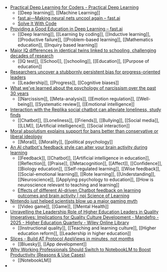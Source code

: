 - [Practical Deep Learning for Coders - Practical Deep Learning](https://course.fast.ai/)
	- [[Deep learning]], [[Machine Learning]]
	- [fast.ai—Making neural nets uncool again – fast.ai](https://www.fast.ai/)
	- [Solve It With Code](https://solve.it.com/)
- [Providing a Good Education in Deep Learning – fast.ai](https://www.fast.ai/posts/2016-10-08-teaching-philosophy.html)
	- [[Deep learning]], [[Learning by coding]], [[Inductive learning]], [[Productive failure]], [[Problem-based learning]], [[Mathematics education]], [[Inquiry based learning]]
- [Major IQ differences in identical twins linked to schooling, challenging decades of research](https://www.psypost.org/major-iq-differences-in-identical-twins-linked-to-schooling-challenging-decades-of-research/)
	- [[IQ test]], [[School]], [[schooling]], [[Education]], [[Purpose of education]]
- [Researchers uncover a stubbornly persistent bias for progress-oriented leaders](https://www.psypost.org/researchers-uncover-a-stubbornly-persistent-bias-for-progress-oriented-leaders/)
	- [[Leadership]], [[Progress]], [[Cognitive biases]]
- [What we’ve learned about the psychology of narcissism over the past 30 years](https://www.psypost.org/what-weve-learned-about-the-psychology-of-narcissism-over-the-past-30-years/)
	- [[Narcissism]], [[Meta-analysis]], [[Emotion regulation]], [[Well-being]], [[Systematic review]], [[Emotional intelligence]]
- [Interaction with the Replika social chatbot can alleviate loneliness, study finds](https://www.psypost.org/interaction-with-the-replika-social-chatbot-can-alleviate-loneliness-study-finds/)
	- [[Chatbot]], [[Loneliness]], [[Friends]], [[Bullying]], [[Social media]], [[LLM]], [[Artificial intelligence]], [[Social interaction]]
- [Moral absolutism explains support for bans better than conservative or liberal ideology](https://www.psypost.org/moral-absolutism-explains-support-for-bans-better-than-conservative-or-liberal-ideology/)
	- [[Moral]], [[Morality]], [[political psychology]]
- [An AI chatbot's feedback style can alter your brain activity during learning](https://www.psypost.org/an-ai-chatbots-feedback-style-can-alter-your-brain-activity-during-learning/)
	- [[Feedback]], [[Chatbot]], [[Artificial intelligence in education]], [[Reflection]], [[Praise]], [[Metacognition]], [[Affect]], [[Confidence]], [[Biology education]], [[Self-regulated learning]], [[Wise feedback]], [[Social-emotional learning]], [[Rote learning]], [[Understanding]], [[Neuroscience]], [[Applying psychology to education]], [[How is neuroscience relevant to teaching and learning]]
	- [Effects of different AI-driven Chatbot feedback on learning outcomes and brain activity | npj Science of Learning](https://www.nature.com/articles/s41539-025-00311-8)
- [Nintendo just helped scientists blow up a major gaming myth](https://www.psypost.org/nintendo-just-helped-scientists-blow-up-a-major-gaming-myth/)
	- [[Video game]], [[Game]], [[Mental Health]]
- [Unravelling the Leadership Role of Higher Education Leaders in Quality Imperatives: Implications for Quality Culture Development - Mandefro - 2025 - Higher Education Quarterly - Wiley Online Library](https://onlinelibrary.wiley.com/doi/abs/10.1111/hequ.70072?campaign=woletoc)
	- [[Instructional quality]], [[Teaching and learning culture]], [[Higher education reform]], [[Leadership in higher education]]
- [Slices - Build AT Protocol AppViews in minutes, not months](https://slices.network/)
	- [[Bluesky]], [[App development]]
- [Why Working Professionals Should Switch to NotebookLM to Boost Productivity (Reasons & Use Cases)](https://aitoolsclub.com/why-working-professionals-should-switch-to-notebooklm-to-boost-productivity-reasons-use-cases/)
	- [[NotebookLM]]
-